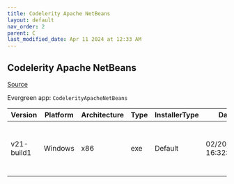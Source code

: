 ```yaml
---
title: Codelerity Apache NetBeans
layout: default
nav_order: 2
parent: C
last_modified_date: Apr 11 2024 at 12:33 AM
---
```


## Codelerity Apache NetBeans

[Source](https://www.codelerity.com/netbeans/)

Evergreen app: `CodelerityApacheNetBeans`

| Version    | Platform | Architecture | Type | InstallerType | Date                | Size      | URI                                                                                                                                                                                                            |
| ---------- | -------- | ------------ | ---- | ------------- | ------------------- | --------- | -------------------------------------------------------------------------------------------------------------------------------------------------------------------------------------------------------------- |
| v21-build1 | Windows  | x86          | exe  | Default       | 02/20/2024 16:32:46 | 589699352 | [https://github.com/codelerity/netbeans-installers/releases/download/v21-build1/Apache-NetBeans-21.exe](https://github.com/codelerity/netbeans-installers/releases/download/v21-build1/Apache-NetBeans-21.exe) |
